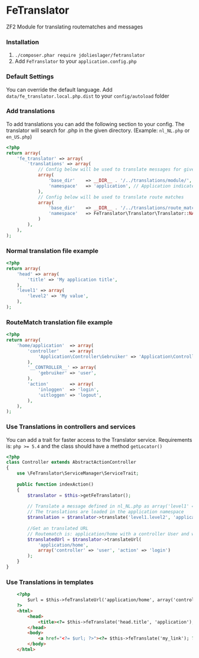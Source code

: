 FeTranslator
============

ZF2 Module for translating routematches and messages


### Installation

1. `./composer.phar require jdolieslager/fetranslator`
2. Add `FeTranslator` to your `application.config.php`


### Default Settings
You can override the default language. Add `data/fe_translator.local.php.dist` to your `config/autoload` folder

### Add translations
To add translations you can add the following section to your config.
The translator will search for <locale>.php in the given directory. 
(Example: `nl_NL.php` or `en_US.php`)
```php
<?php
return array(
    'fe_translator' => array(
        'translations' => array(
            // Config below will be used to translate messages for given namespace
            array(
                'base_dir'    => __DIR__ . '/../translations/module/',
                'namespace'   => 'application', // Application indicates the namespace
            ),
            // Config below will be used to translate route matches
            array(
                'base_dir'    => __DIR__ . '/../translations/route_match/',
                'namespace'   => FeTranslator\Translator\Translator::NAMESPACE_ROUTE_MATCH,
            )
        ),
    ),
);
```

### Normal translation file example
```php
<?php
return array(
    'head' => array(
        'title' => 'My application title',
    ),
    'level1' => array(
        'level2' => 'My value',
    ),
);
```

### RouteMatch translation file example
```php
<?php
return array(
    'home/application'  => array(
        'controller'    => array(
            'Application\Controller\Gebruiker' => 'Application\Controller\User',
        ),
        '__CONTROLLER__' => array(
            'gebruiker' => 'user',
        ),
        'action'        => array(
            'inloggen'  => 'login',
            'uitloggen' => 'logout',
        ),
    ),
);
```

### Use Translations in controllers and services
You can add a trait for faster access to the Translator service. Requirements is: `php >= 5.4` and the class
should have a method `getLocator()`

```php
<?php
class Controller extends AbstractActionController
{
    use \FeTranslator\ServiceManager\ServiceTrait;
    
    public function indexAction()
    {
        $translator = $this->getFeTranslator();
        
        // Translate a message defined in nl_NL.php as array('level1' => array('level2' => 'value'));
        // The translations are loaded in the application namespace
        $translation = $translator->translate('level1.level2', 'application')
        
        //Get an translated URL
        // Routematch is: application/home with a controller User and with the action Login
        $translatedUrl = $translator->translateUrl(
            'application/home', 
            array('controller' => 'user', 'action' => 'login')
        );
    }
}
```

### Use Translations in templates
```html
    <?php
        $url = $this->feTranslateUrl('application/home', array('controller' => 'User', 'action' => 'login'));
    ?>
    <html>
        <head>
            <title><?= $this->feTranslate('head.title', 'application'); ?></title>
        </head>
        <body>
            <a href="<?= $url; ?>"><?= $this->feTranslate('my_link'); ?></a>
        </body>
    </html>
```
